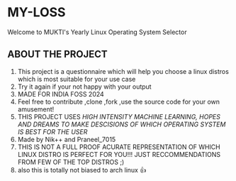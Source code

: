 # MY-LOSS
Welcome to MUKTI's Yearly Linux Operating System Selector


## ABOUT THE PROJECT
1. This project is a questionnaire which will help you choose a linux distros which is most suitable for your use case
2. Try it again if your not happy with your output
3. MADE FOR INDIA FOSS 2024
4. Feel free to contribute ,clone ,fork ,use the source code for your own amusement!
5. THIS PROJECT USES *HIGH INTENSITY MACHINE LEARNING, HOPES AND DREAMS TO MAKE DESCISIONS OF WHICH OPERATING SYSTEM IS BEST FOR THE USER*
6. Made by Nik++ and Praneel_7015
7. THIS IS NOT A FULL PROOF ACURATE REPRESENTATION OF WHICH LINUX DISTRO IS PERFECT FOR YOU!!! JUST RECCOMMENDATIONS FROM FEW OF THE TOP DISTROS ;)
8.  also this is totally not biased to arch linux 👍
